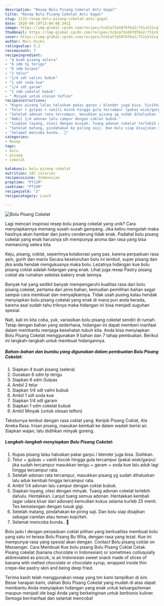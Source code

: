 ```yaml
---
description: "Resep Bolu Pisang Cokelat Anti Gagal"
title: "Resep Bolu Pisang Cokelat Anti Gagal"
slug: 1132-resep-bolu-pisang-cokelat-anti-gagal
date: 2020-08-19T13:04:08.541Z
image: https://img-global.cpcdn.com/recipes/5cb2af3a5070f6a2/751x532cq70/bolu-pisang-cokelat-foto-resep-utama.jpg
thumbnail: https://img-global.cpcdn.com/recipes/5cb2af3a5070f6a2/751x532cq70/bolu-pisang-cokelat-foto-resep-utama.jpg
cover: https://img-global.cpcdn.com/recipes/5cb2af3a5070f6a2/751x532cq70/bolu-pisang-cokelat-foto-resep-utama.jpg
author: Marc Hicks
ratingvalue: 3.2
reviewcount: 7
recipeingredient:
- "4 buah pisang selera"
- "6 sdm tp terigu"
- "6 sdm Gulpas"
- "2 telur"
- "1/4 sdt valini bubuk"
- "1 sdt soda kue"
- "1/4 sdt garam"
- "1 sdm cokelat bubuk"
- " Minyak untuk olesan teflon"
recipeinstructions:
- "Kupas pisang lalau haluskan pakai garpu / blender juga bisa. Sisihkan."
- "Telur + gulpas + vanili kocok hingga gula tercampur (pakai wisk/garpu) jika sudah tercampur masukkan terigu + garam + soda kue lalu aduk lagi hingga tercampur rata."
- "Setelah adonan rata tercampur, masukkan pisang yg sudah dihaluskan lalu aduk kembali hingga tercampur rata."
- "Ambil 1/4 adonan lalu campur dengan coklat bubuk."
- "Siapkan loyang, olesi dengan minyak. Tuang adonan cokelat terlebih dahulu. Hentakkan. Lanjut tuang semua adonan. Hentakkan kembali (agar udara kluar dari adonan) kemudian kukus selama kurleb 25 menit. Tes kematangan dengan tusuk gigi."
- "Setelah matang, pindahakan ke piring saji. Dan bolu siap disajikan sebagai camilan atau teman kopi/teh."
- "Selamat mencoba bunda.. 🥰"
categories:
- Resep
tags:
- bolu
- pisang
- cokelat

katakunci: bolu pisang cokelat 
nutrition: 107 calories
recipecuisine: Indonesian
preptime: "PT11M"
cooktime: "PT32M"
recipeyield: "3"
recipecategory: Lunch

---
```



![Bolu Pisang Cokelat](https://img-global.cpcdn.com/recipes/5cb2af3a5070f6a2/751x532cq70/bolu-pisang-cokelat-foto-resep-utama.jpg)

Lagi mencari inspirasi resep bolu pisang cokelat yang unik? Cara menyiapkannya memang susah-susah gampang. Jika keliru mengolah maka hasilnya akan hambar dan justru cenderung tidak enak. Padahal bolu pisang cokelat yang enak harusnya sih mempunyai aroma dan rasa yang bisa memancing selera kita.

Keju, pisang, coklat, sepertinya kolaborasi yang pas, karena perpaduan rasa asin, gurih dan manis Secara keseluruhan bolu ini lembut, super pisang dan jika anda hendak mengukusnya maka bolu. Lezatnya hidangan kue bolu pisang coklat adalah hidangan yang enak. Lihat juga resep Pastry pisang coklat ala rumahan sekelas bakery enak lainnya.

Banyak hal yang sedikit banyak mempengaruhi kualitas rasa dari bolu pisang cokelat, pertama dari jenis bahan, kemudian pemilihan bahan segar sampai cara membuat dan menyajikannya. Tidak usah pusing kalau hendak menyiapkan bolu pisang cokelat yang enak di mana pun anda berada, karena asal sudah tahu triknya maka hidangan ini bisa menjadi suguhan spesial.


Nah, kali ini kita coba, yuk, variasikan bolu pisang cokelat sendiri di rumah. Tetap dengan bahan yang sederhana, hidangan ini dapat memberi manfaat dalam membantu menjaga kesehatan tubuh kita. Anda bisa menyiapkan Bolu Pisang Cokelat menggunakan 9 bahan dan 7 tahap pembuatan. Berikut ini langkah-langkah untuk membuat hidangannya.

<!--inarticleads1-->

##### Bahan-bahan dan bumbu yang digunakan dalam pembuatan Bolu Pisang Cokelat:

1. Siapkan 4 buah pisang (selera)
1. Gunakan 6 sdm tp terigu
1. Siapkan 6 sdm Gulpas
1. Ambil 2 telur
1. Siapkan 1/4 sdt valini bubuk
1. Ambil 1 sdt soda kue
1. Siapkan 1/4 sdt garam
1. Siapkan 1 sdm cokelat bubuk
1. Ambil  Minyak (untuk olesan teflon)


Teksturnya lembut dengan rasa coklat yang. Keripik Pisang Coklat, Ala Aneka Rasa. Irisan pisang, masukan kembali ke dalam wadah berisi air. Siapkan wajan, lalu didihkan minyak goreng. 

<!--inarticleads2-->

##### Langkah-langkah menyiapkan Bolu Pisang Cokelat:

1. Kupas pisang lalau haluskan pakai garpu / blender juga bisa. Sisihkan.
1. Telur + gulpas + vanili kocok hingga gula tercampur (pakai wisk/garpu) jika sudah tercampur masukkan terigu + garam + soda kue lalu aduk lagi hingga tercampur rata.
1. Setelah adonan rata tercampur, masukkan pisang yg sudah dihaluskan lalu aduk kembali hingga tercampur rata.
1. Ambil 1/4 adonan lalu campur dengan coklat bubuk.
1. Siapkan loyang, olesi dengan minyak. Tuang adonan cokelat terlebih dahulu. Hentakkan. Lanjut tuang semua adonan. Hentakkan kembali (agar udara kluar dari adonan) kemudian kukus selama kurleb 25 menit. Tes kematangan dengan tusuk gigi.
1. Setelah matang, pindahakan ke piring saji. Dan bolu siap disajikan sebagai camilan atau teman kopi/teh.
1. Selamat mencoba bunda.. 🥰


Bolu jadu l dengan perpaduan coklat pilihan yang berkualitas membuat bolu yang satu ini terasa Bolu Pisang Bu Wita, dengan rasa yang lezat. Kue ini mempunyai rasa yang spesial akan dengan. Contact Bolu pisang coklat on Messenger. Cara Membuat Kue bolu pisang Bolu Pisang Coklat Cetak. Pisang cokelat (banana chocolate in Indonesian) or sometimes colloquially abbreviated as piscok, is an Indonesian sweet snack made of slices of banana with melted chocolate or chocolate syrup, wrapped inside thin crepe-like pastry skin and being deep fried. 

Terima kasih telah menggunakan resep yang tim kami tampilkan di sini. Besar harapan kami, olahan Bolu Pisang Cokelat yang mudah di atas dapat membantu Anda menyiapkan hidangan yang enak untuk keluarga/teman maupun menjadi ide bagi Anda yang berkeinginan untuk berbisnis kuliner. Semoga bermanfaat dan selamat mencoba!
